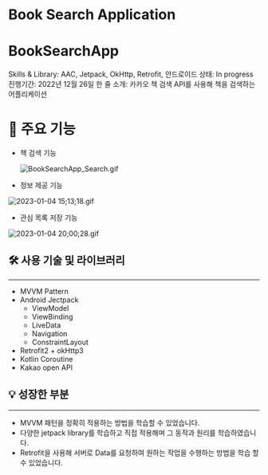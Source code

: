 # Book Search Application
# BookSearchApp

Skills & Library: AAC, Jetpack, OkHttp, Retrofit, 안드로이드
상태: In progress
진행기간: 2022년 12월 26일
한 줄 소개: 카카오 책 검색 API를 사용해 책을 검색하는 어플리케이션

# 🔎 주요 기능

- 책 검색 기능
    
    ![BookSearchApp_Search.gif](BookSearchApp%2094135036829b4374a9afec9f0502f17b/BookSearchApp_Search.gif)
    

- 정보 제공 기능

![2023-01-04 15;13;18.gif](BookSearchApp%2094135036829b4374a9afec9f0502f17b/2023-01-04_151318.gif)

- 관심 목록 저장 기능

![2023-01-04 20;00;28.gif](BookSearchApp%2094135036829b4374a9afec9f0502f17b/2023-01-04_200028.gif)

## 🛠️ 사용 기술 및 라이브러리

---

- MVVM Pattern
- Android Jectpack
    - ViewModel
    - ViewBinding
    - LiveData
    - Navigation
    - ConstraintLayout
- Retrofit2 + okHttp3
- Kotlin Coroutine
- Kakao open API

## 💡 성장한 부분

---

- MVVM 패턴을 정확히 적용하는 방법을 학습할 수 있었습니다.
- 다양한 jetpack library를 학습하고 직접 적용해며 그 동작과 원리를 학습하였습니다.
- Retrofit을 사용해 서버로 Data를 요청하여 원하는 작업을 수행하는 방법을 학습 할 수 있었습니다.
